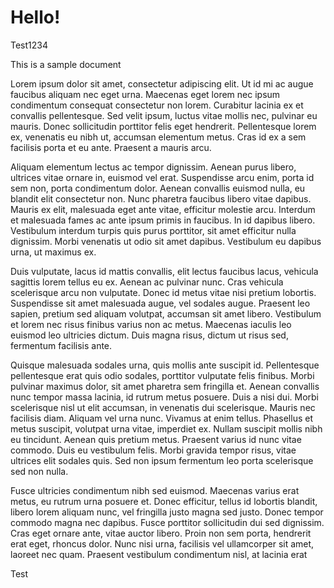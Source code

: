 # Hello!

Test1234

This is a sample document

Lorem ipsum dolor sit amet, consectetur adipiscing elit. Ut id mi ac augue faucibus aliquam nec eget urna. Maecenas eget lorem nec ipsum condimentum consequat consectetur non lorem. Curabitur lacinia ex et convallis pellentesque. Sed velit ipsum, luctus vitae mollis nec, pulvinar eu mauris. Donec sollicitudin porttitor felis eget hendrerit. Pellentesque lorem ex, venenatis eu nibh ut, accumsan elementum metus. Cras id ex a sem facilisis porta et eu ante. Praesent a mauris arcu.

Aliquam elementum lectus ac tempor dignissim. Aenean purus libero, ultrices vitae ornare in, euismod vel erat. Suspendisse arcu enim, porta id sem non, porta condimentum dolor. Aenean convallis euismod nulla, eu blandit elit consectetur non. Nunc pharetra faucibus libero vitae dapibus. Mauris ex elit, malesuada eget ante vitae, efficitur molestie arcu. Interdum et malesuada fames ac ante ipsum primis in faucibus. In id dapibus libero. Vestibulum interdum turpis quis purus porttitor, sit amet efficitur nulla dignissim. Morbi venenatis ut odio sit amet dapibus. Vestibulum eu dapibus urna, ut maximus ex.

Duis vulputate, lacus id mattis convallis, elit lectus faucibus lacus, vehicula sagittis lorem tellus eu ex. Aenean ac pulvinar nunc. Cras vehicula scelerisque arcu non vulputate. Donec id metus vitae nisi pretium lobortis. Suspendisse sit amet malesuada augue, vel sodales augue. Praesent leo sapien, pretium sed aliquam volutpat, accumsan sit amet libero. Vestibulum et lorem nec risus finibus varius non ac metus. Maecenas iaculis leo euismod leo ultricies dictum. Duis magna risus, dictum ut risus sed, fermentum facilisis ante.

Quisque malesuada sodales urna, quis mollis ante suscipit id. Pellentesque pellentesque erat quis odio sodales, porttitor vulputate felis finibus. Morbi pulvinar maximus dolor, sit amet pharetra sem fringilla et. Aenean convallis nunc tempor massa lacinia, id rutrum metus posuere. Duis a nisi dui. Morbi scelerisque nisl ut elit accumsan, in venenatis dui scelerisque. Mauris nec facilisis diam. Aliquam vel urna nunc. Vivamus at enim tellus. Phasellus et metus suscipit, volutpat urna vitae, imperdiet ex. Nullam suscipit mollis nibh eu tincidunt. Aenean quis pretium metus. Praesent varius id nunc vitae commodo. Duis eu vestibulum felis. Morbi gravida tempor risus, vitae ultrices elit sodales quis. Sed non ipsum fermentum leo porta scelerisque sed non nulla.

Fusce ultricies condimentum nibh sed euismod. Maecenas varius erat metus, eu rutrum urna posuere et. Donec efficitur, tellus id lobortis blandit, libero lorem aliquam nunc, vel fringilla justo magna sed justo. Donec tempor commodo magna nec dapibus. Fusce porttitor sollicitudin dui sed dignissim. Cras eget ornare ante, vitae auctor libero. Proin non sem porta, hendrerit erat eget, rhoncus dolor. Nunc nisi urna, facilisis vel ullamcorper sit amet, laoreet nec quam. Praesent vestibulum condimentum nisl, at lacinia erat


Test


